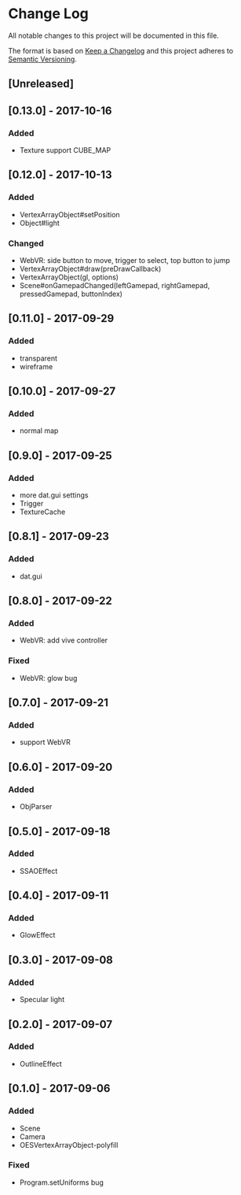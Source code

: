 # Change Log
All notable changes to this project will be documented in this file.

The format is based on [Keep a Changelog](http://keepachangelog.com/)
and this project adheres to [Semantic Versioning](http://semver.org/).

## [Unreleased]


## [0.13.0] - 2017-10-16
### Added
- Texture support CUBE_MAP


## [0.12.0] - 2017-10-13
### Added
- VertexArrayObject#setPosition
- Object#light

### Changed
- WebVR: side button to move, trigger to select, top button to jump
- VertexArrayObject#draw(preDrawCallback)
- VertexArrayObject(gl, options)
- Scene#onGamepadChanged(leftGamepad, rightGamepad, pressedGamepad, buttonIndex)


## [0.11.0] - 2017-09-29
### Added
- transparent
- wireframe


## [0.10.0] - 2017-09-27
### Added
- normal map


## [0.9.0] - 2017-09-25
### Added
- more dat.gui settings
- Trigger
- TextureCache


## [0.8.1] - 2017-09-23
### Added
- dat.gui


## [0.8.0] - 2017-09-22
### Added
- WebVR: add vive controller

### Fixed
- WebVR: glow bug


## [0.7.0] - 2017-09-21
### Added
- support WebVR


## [0.6.0] - 2017-09-20
### Added
- ObjParser


## [0.5.0] - 2017-09-18
### Added
- SSAOEffect


## [0.4.0] - 2017-09-11
### Added
- GlowEffect


## [0.3.0] - 2017-09-08
### Added
- Specular light


## [0.2.0] - 2017-09-07
### Added
- OutlineEffect


## [0.1.0] - 2017-09-06
### Added
- Scene
- Camera
- OESVertexArrayObject-polyfill

### Fixed
- Program.setUniforms bug
